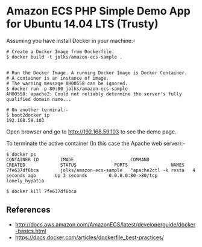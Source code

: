 # Amazon ECS PHP Simple Demo App for Ubuntu 14.04 LTS (Trusty)

Assuming you have install Docker in your machine:-

```
# Create a Docker Image from Dockerfile.
$ docker build -t jolks/amazon-ecs-sample .


# Run the Docker Image. A running Docker Image is Docker Container.
# A container is an instance of image.
# The warning message AH00558 can be ignored.
$ docker run -p 80:80 jolks/amazon-ecs-sample
AH00558: apache2: Could not reliably determine the server's fully qualified domain name...

# On another terminal:-
$ boot2docker ip
192.168.59.103
```
Open browser and go to http://192.168.59.103 to see the demo page.

To terminate the active container (In this case the Apache web server):-
```
$ docker ps
CONTAINER ID        IMAGE                     COMMAND                CREATED             STATUS              PORTS                NAMES
7fe637df6bca        jolks/amazon-ecs-sample   "apache2ctl -k resta   4 seconds ago       Up 3 seconds        0.0.0.0:80->80/tcp   lonely_hypatia

$ docker kill 7fe637df6bca

```

## References
* http://docs.aws.amazon.com/AmazonECS/latest/developerguide/docker-basics.html
* https://docs.docker.com/articles/dockerfile_best-practices/
